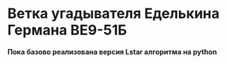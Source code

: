 # Ветка угадывателя Еделькина Германа BE9-51Б

**Пока базово реализована версия Lstar алгоритма на python**

